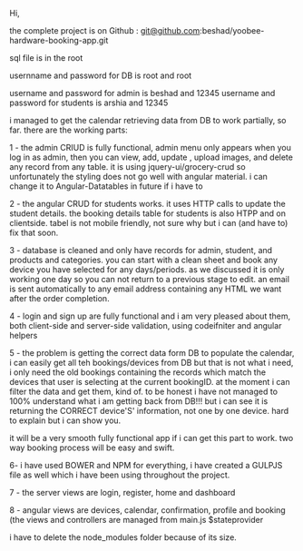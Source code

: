 Hi,

the complete project is on Github : git@github.com:beshad/yoobee-hardware-booking-app.git

sql file is in the root

usernname and password for DB is root and root

username and password for admin is beshad and 12345
username and password for students is arshia and 12345

i managed to get the calendar retrieving data from DB to work partially, so far. there are the working parts:

1 - the admin CRIUD is fully functional, admin menu only appears when you log in as admin, then you can view, add, update , upload images,
and delete any record from any table. it is using jquery-ui/grocery-crud so unfortunately the styling does not go well with angular material. i
can change it to Angular-Datatables in future if i have to

2 - the angular CRUD for students works. it uses HTTP calls to update the student details. the booking details table for students is also HTPP and
on clientside. tabel is not mobile friendly, not sure why but i can (and have to) fix that soon.

3 - database is cleaned and only have records for admin, student, and products and categories. you can start with a clean sheet and
book any device you have selected for any  days/periods. as we discussed it is only working one day so you can not return to a previous stage
to edit. an email is sent automatically to any email address containing any HTML we want after the order completion.

4 - login and sign up are fully functional and i am very pleased about them, both client-side and server-side validation, using codeifniter and
angular helpers

5 - the problem is getting the correct data form DB to populate the calendar, i can easily get all teh bookings/devices from DB but that is not
what i need, i only need the old bookings containing the records which match the devices that user is selecting at the current bookingID.
at the moment i can filter the data and get them, kind of. to be honest i have not managed to 100% understand what i am getting back from DB!!!
but i can see it is returning the CORRECT device'S' information, not one by one device. hard to explain but i can show you.

it will be a very smooth fully functional app if i can get this part to work. two way booking process will be easy and swift.

6- i have used BOWER and NPM for everything, i have created a GULPJS file as well which i have been using throughout the project.

7 - the server views are login, register, home and dashboard

8 - angular views are devices, calendar, confirmation, profile and booking (the views and controllers are managed from main.js $stateprovider

i have to delete the node_modules folder because of its size.



